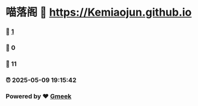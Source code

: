 # 喵落阁 :link: https://Kemiaojun.github.io 
### :page_facing_up: [1](https://Kemiaojun.github.io/tag.html) 
### :speech_balloon: 0 
### :hibiscus: 11 
### :alarm_clock: 2025-05-09 19:15:42 
### Powered by :heart: [Gmeek](https://github.com/Meekdai/Gmeek)

